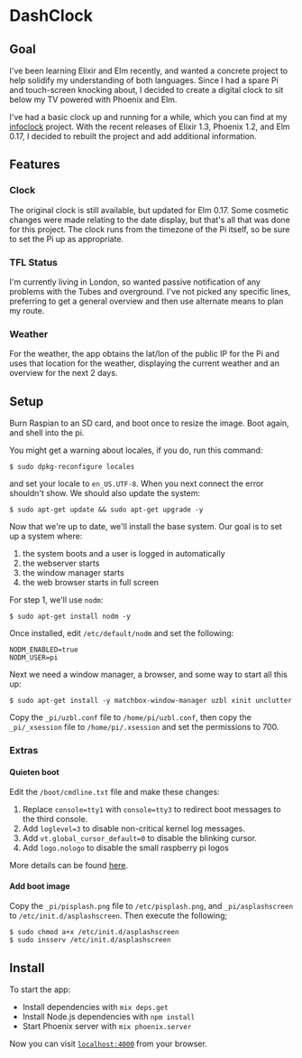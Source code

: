 # DashClock

## Goal

I've been learning Elixir and Elm recently, and wanted a concrete project to help
solidify my understanding of both languages. Since I had a spare Pi and touch-screen
knocking about, I decided to create a digital clock to sit below my TV powered
with Phoenix and Elm.

I've had a basic clock up and running for a while, which you can find at my
[infoclock](https://github.com/OldhamMade/infoclock) project. With the recent
releases of Elixir 1.3, Phoenix 1.2, and Elm 0.17, I decided to rebuilt the
project and add additional information.

## Features

### Clock

The original clock is still available, but updated for Elm 0.17. Some cosmetic
changes were made relating to the date display, but that's all that was done for
this project. The clock runs from the timezone of the Pi itself, so be sure
to set the Pi up as appropriate.

### TFL Status

I'm currently living in London, so wanted passive notification of any problems
with the Tubes and overground. I've not picked any specific lines, preferring
to get a general overview and then use alternate means to plan my route.

### Weather

For the weather, the app obtains the lat/lon of the public IP for the Pi
and uses that location for the weather, displaying the current weather and
an overview for the next 2 days.

## Setup

Burn Raspian to an SD card, and boot once to resize the image. Boot again, and
shell into the pi.

You might get a warning about locales, if you do, run this command:

    $ sudo dpkg-reconfigure locales

and set your locale to `en_US.UTF-8`. When you next connect the error shouldn't show.
We should also update the system:

    $ sudo apt-get update && sudo apt-get upgrade -y

Now that we're up to date, we'll install the base system. Our goal is to set up a
system where:

  1. the system boots and a user is logged in automatically
  2. the webserver starts
  3. the window manager starts
  4. the web browser starts in full screen

For step 1, we'll use `nodm`:

    $ sudo apt-get install nodm -y

Once installed, edit `/etc/default/nodm` and set the following:

    NODM_ENABLED=true
    NODM_USER=pi

Next we need a window manager, a browser, and some way to start all this up:

    $ sudo apt-get install -y matchbox-window-manager uzbl xinit unclutter

Copy the `_pi/uzbl.conf` file to `/home/pi/uzbl.conf`, then copy the
`_pi/_xsession` file to `/home/pi/.xsession` and set the permissions to 700.


### Extras

#### Quieten boot

Edit the `/boot/cmdline.txt` file and make these changes:

  1. Replace `console=tty1` with `console=tty3` to redirect boot messages to the third console.
  2. Add `loglevel=3` to disable non-critical kernel log messages.
  3. Add `vt.global_cursor_default=0` to disable the blinking cursor.
  4. Add `logo.nologo` to disable the small raspberry pi logos

More details can be found [here](http://elinux.org/RPi_cmdline.txt).

#### Add boot image

Copy the `_pi/pisplash.png` file to `/etc/pisplash.png`, and `_pi/asplashscreen`
to `/etc/init.d/asplashscreen`. Then execute the following;

    $ sudo chmod a+x /etc/init.d/asplashscreen
    $ sudo insserv /etc/init.d/asplashscreen

## Install

To start the app:

  * Install dependencies with `mix deps.get`
  * Install Node.js dependencies with `npm install`
  * Start Phoenix server with `mix phoenix.server`

Now you can visit [`localhost:4000`](http://localhost:4000) from your browser.
